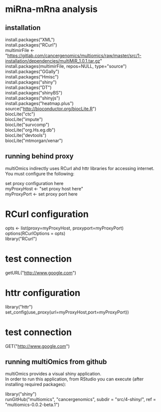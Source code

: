 # miRna-mRna analysis

## installation

install.packages("XML")    
install.packages("RCurl")    
multimirFile <- "https://gitlab.com/cancergenomics/multiomics/raw/master/src/1-installation/dependencies/multiMiR_1.0.1.tar.gz"    
install.packages(multimirFile, repos=NULL, type="source")    
install.packages("GGally")    
install.packages("Hmisc")  
install.packages("shiny")  
install.packages("DT")    
install.packages("shinyBS")      
install.packages("shinyjs")  
install.packages("heatmap.plus")  
source("http://bioconductor.org/biocLite.R")  
biocLite("ctc")  
biocLite("impute")  
biocLite("survcomp")  
biocLite("org.Hs.eg.db")  
biocLite("devtools")  
biocLite("mtmorgan/xenar")  

## running behind proxy

multiOmics indirectly uses RCurl ahd httr libraries for accessing internet. You must configure the following:  

set proxy configuration here  
myProxyHost <- "set proxy host here"   
myProxyPort <- set proxy port here  

 # RCurl configuration   
opts <- list(proxy=myProxyHost, proxyport=myProxyPort)  
options(RCurlOptions = opts)  
library("RCurl")  
 # test connection  
getURL("http://www.google.com")  
  
 # httr configuration  
library("httr")  
set_config(use_proxy(url=myProxyHost,port=myProxyPort))  
 # test connection  
GET("http://www.google.com")  


## running multiOmics from github

multiOmics provides a visual shiny application.   
In order to run this application, from RStudio you can execute (after installing required packages):  

library("shiny")  
runGitHub("multiomics", "cancergenomics", subdir = "src/4-shiny/", ref = "multiomics-0.0.2-beta.1")    
